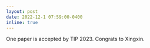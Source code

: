```yaml
---
layout: post
date: 2022-12-1 07:59:00-0400
inline: true
---
```


One paper is accepted by TIP 2023. Congrats to Xingxin.
